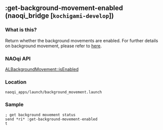 ## :get-background-movement-enabled (naoqi_bridge [`kochigami-develop`])

### What is this?

Return whether the background movements are enabled. For further details on background movement, please refer to [here](http://doc.aldebaran.com/2-5/naoqi/interaction/autonomousabilities/albackgroundmovement.html#albackgroundmovement).

### NAOqi API

[ALBackgroundMovement::isEnabled](http://doc.aldebaran.com/2-5/naoqi/interaction/autonomousabilities/albackgroundmovement-api.html#ALBackgroundMovementProxy::isEnabled)  

### Location

`naoqi_apps/launch/background_movement.launch`  

### Sample

```
; get background movement status
send *ri* :get-background-movement-enabled
t
```
